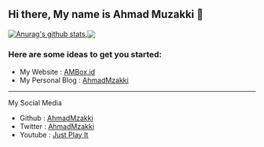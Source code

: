 ## Hi there, My name is Ahmad Muzakki 👋

<!--
**ahmadmzakki/ahmadmzakki** is a ✨ _special_ ✨ repository because its `README.md` (this file) appears on your GitHub profile.-->
<a href="https://github.com/anuraghazra/github-readme-stats">
  <img align="center" src="https://github-readme-stats.anuraghazra1.vercel.app/api?username=amuzakki&show_icons=true&include_all_commits=true&theme=algolia" alt="Anurag's github stats" />
</a>
<a href="https://github.com/anuraghazra/github-readme-stats">
  <!-- Change the `github-readme-stats.anuraghazra1.vercel.app` to `github-readme-stats.vercel.app`  -->
  <img align="center" src="https://github-readme-stats.anuraghazra1.vercel.app/api/top-langs/?username=amuzakki&layout=compact&theme=algolia" />
</a>

### Here are some ideas to get you started:

- My Website : [AMBox.id](https://ambox.id)
- My Personal Blog : [AhmadMzakki](https://amuzakki.github.io)

<hr>

My Social Media

- Github : [AhmadMzakki](https://github.com/amuzakki)
- Twitter : [AhmadMzakki](https://twitter.com/ahmadmzakki)
- Youtube : [Just Play It](https://www.youtube.com/JustPlayIt)
